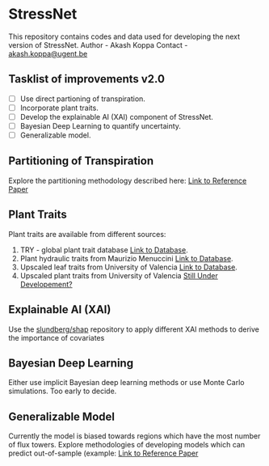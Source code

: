 # StressNet
This repository contains codes and data used for developing the next version of StressNet.
Author - Akash Koppa
Contact - akash.koppa@ugent.be

## Tasklist of improvements v2.0
- [ ] Use direct partioning of transpiration.
- [ ] Incorporate plant traits.
- [ ] Develop the explainable AI (XAI) component of StressNet.
- [ ] Bayesian Deep Learning to quantify uncertainty.
- [ ] Generalizable model. 

## Partitioning of Transpiration
Explore the partitioning methodology described here: [Link to Reference Paper](https://www.sciencedirect.com/science/article/pii/S0168192321004767#!)

## Plant Traits
Plant traits are available from different sources:
1. TRY - global plant trait database [Link to Database](https://www.try-db.org/TryWeb/Home.php).
2. Plant hydraulic traits from Maurizio Menuccini [Link to Database](https://figshare.com/articles/dataset/Adaptation_and_coordinated_evolution_of_plant_hydraulic_traits_/12625418/1).
3. Upscaled leaf traits from University of Valencia [Link to Database](https://isp.uv.es/code/try.html).
4. Upscaled plant traits from University of Valencia [Still Under Developement?](https://www.google.com/url?sa=t&rct=j&q=&esrc=s&source=web&cd=&ved=2ahUKEwiY8fO1-OH1AhWkgP0HHcGqBPoQFnoECAQQAQ&url=https%3A%2F%2Fmeetingorganizer.copernicus.org%2FEGU21%2FEGU21-15835.html%3Fpdf&usg=AOvVaw0ITWUVUjkKrS4z0VNTHinB) 
 
## Explainable AI (XAI)
Use the [slundberg/shap](https://github.com/slundberg/shap) repository to apply different XAI methods to derive the importance of covariates

## Bayesian Deep Learning
Either use implicit Bayesian deep learning methods or use Monte Carlo simulations. Too early to decide. 

## Generalizable Model
Currently the model is biased towards regions which have the most number of flux towers. Explore methodologies of developing models which can predict out-of-sample (example: [Link to Reference Paper](https://arxiv.org/abs/2112.08440)

